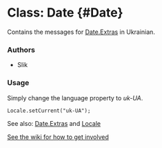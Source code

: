 Class: Date {#Date}
=====================================

Contains the messages for [Date.Extras][] in Ukrainian.

### Authors

* Slik

### Usage

Simply change the language property to *uk-UA*.

	Locale.setCurrent("uk-UA");

See also: [Date.Extras][] and [Locale][]

[See the wiki for how to get involved](http://wiki.github.com/mootools/mootools-more)

[Locale]: /more/Locale/Locale 
[Date.Extras]: /more/Types/Date.Extras
